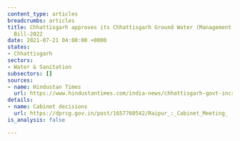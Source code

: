 ```yaml
---
content_type: articles
breadcrumbs: articles
title: Chhattisgarh approves its Chhattisgarh Ground Water (Management and Regulation)
  Bill-2022
date: 2021-07-21 04:00:00 +0000
states:
- Chhattisgarh
sectors:
- Water & Sanitation
subsectors: []
sources:
- name: Hindustan Times
  url: https://www.hindustantimes.com/india-news/chhattisgarh-govt-increases-additional-excise-duty-on-liquor-101657810736796.html
details:
- name: Cabinet decisions
  url: https://dprcg.gov.in/post/1657760542/Raipur_:_Cabinet_Meeting_
is_analysis: false

---
```


